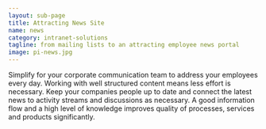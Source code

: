 ```yaml
---
layout: sub-page
title: Attracting News Site
name: news
category: intranet-solutions
tagline: from mailing lists to an attracting employee news portal
image: pi-news.jpg
---
```


Simplify for your corporate communication team to address your employees every day. Working with well structured content means less effort is necessary. Keep your companies people up to date and connect the latest news to activity streams and discussions as necessary. A good information flow and a high level of knowledge improves quality of processes, services and products significantly.
